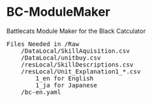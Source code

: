 # BC-ModuleMaker
 Battlecats Module Maker for the Black Catculator

<pre>
Files Needed in /Raw
    /DataLocal/SkillAquisition.csv
    /DataLocal/unitbuy.csv
    /resLocal/SkillDescriptions.csv
    /resLocal/Unit_Explanation1_*.csv
        1_en for English
        1_ja for Japanese
    /bc-en.yaml
</pre>

